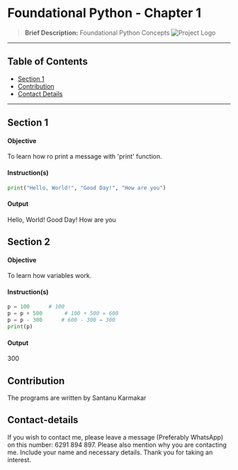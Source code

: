 
# Foundational Python - Chapter 1
> **Brief Description:** Foundational Python Concepts
![Project Logo](EDADengue.jpg)

---

## Table of Contents

- [Section 1](#section-1)
- [Contribution](#contributipn)
- [Contact Details](#contact-details)

---
## Section 1
#### Objective
To learn how ro print a message with 'print' function.
#### Instruction(s)
```python
print("Hello, World!", "Good Day!", "How are you")
```
#### Output
Hello, World! Good Day! How are you

## Section 2
#### Objective
To learn how variables work.
#### Instruction(s)
```python
p = 100      # 100
p = p + 500       # 100 + 500 = 600
p = p - 300      # 600 - 300 = 300
print(p)
```
#### Output
300

## Contribution

The programs are written by Santanu Karmakar

## Contact-details

If you wish to contact me, please leave a message (Preferably WhatsApp) on this number: 6291 894 897.
Please also mention why you are contacting me. Include your name and necessary details.
Thank you for taking an interest.

